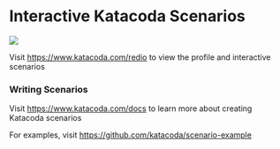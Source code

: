 # Interactive Katacoda Scenarios

[![](http://shields.katacoda.com/katacoda/redio/count.svg)](https://www.katacoda.com/redio "Get your profile on Katacoda.com")

Visit https://www.katacoda.com/redio to view the profile and interactive scenarios

### Writing Scenarios
Visit https://www.katacoda.com/docs to learn more about creating Katacoda scenarios

For examples, visit https://github.com/katacoda/scenario-example
